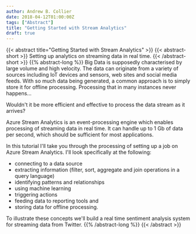 ```yaml
---
author: Andrew B. Collier
date: 2018-04-12T01:00:00Z
tags: ["Abstract"]
title: "Getting Started with Stream Analytics"
draft: true
---
```


{{< abstract title="Getting Started with Stream Analytics" >}}
	{{< abstract-short >}}
Setting up analytics on streaming data in real time.
	{{< /abstract-short >}}
	{{% abstract-long %}}
Big Data is supposedly characterised by large volume and high velocity. The data can originate from a variety of sources including IoT devices and sensors, web sites and social media feeds. With so much data being generated, a common approach is to simply store it for offline processing. Processing that in many instances never happens...

Wouldn't it be more efficient and effective to process the data stream as it arrives?

Azure Stream Analytics is an event-processing engine which enables processing of streaming data in real time. It can handle up to 1 Gb of data per second, which should be sufficient for most applications.

In this tutorial I'll take you through the processing of setting up a job on Azure Stream Analytics. I'll look specifically at the following:

- connecting to a data source
- extracting information (filter, sort, aggregate and join operations in a query language)
- identifying patterns and relationships
- using machine learning
- triggering actions
- feeding data to reporting tools and
- storing data for offline processing.

To illustrate these concepts we'll build a real time sentiment analysis system for streaming data from Twitter.
	{{% /abstract-long %}}
{{< /abstract >}}